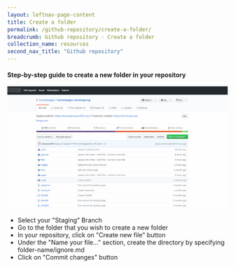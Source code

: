 ```yaml
---
layout: leftnav-page-content
title: Create a folder
permalink: /github-repository/create-a-folder/
breadcrumb: Github repository - Create a folder
collection_name: resources
second_nav_title: "Github repository"
---
```

#### **Step-by-step guide to create a new folder in your repository**
![Creating folder in your repository](/images/resources/creating-folder-in-your-repository.gif)

* Select your "Staging" Branch
* Go to the folder that you wish to create a new folder
* In your repository, click on "Create new file" button
* Under the "Name your file..." section, create the directory by specifying folder-name/ignore.md
* Click on "Commit changes" button
